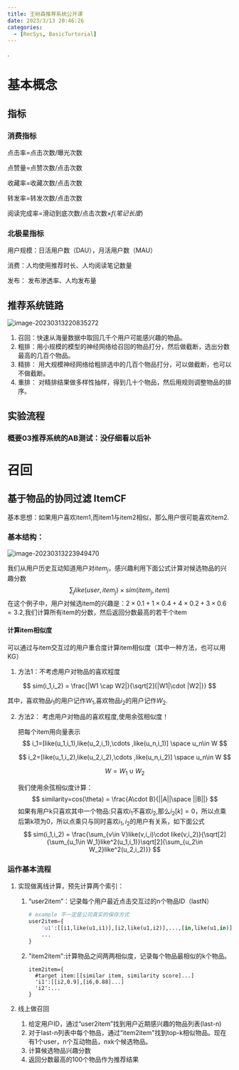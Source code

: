 ```yaml
---
title: 王树森推荐系统公开课
date: 2023/3/13 20:46:26
categories:
  - [RecSys, BasicTurtorial]
---
```


.

<!-- more -->

# 基本概念

## 指标

### 消费指标

点击率=点击次数/曝光次数

点赞量=点赞次数/点击次数

收藏率=收藏次数/点击次数

转发率=转发次数/点击次数

阅读完成率=滑动到底次数/点击次数$\times f(笔记长度)$

### 北极星指标

用户规模：日活用户数（DAU），月活用户数（MAU）

消费：人均使用推荐时长、人均阅读笔记数量

发布： 发布渗透率、人均发布量

## 推荐系统链路



![image-20230313220835272](C:\Users\37523\AppData\Roaming\Typora\typora-user-images\image-20230313220835272.png)

1. 召回：快速从海量数据中取回几千个用户可能感兴趣的物品。
2. 粗排：用小规模的模型的神经网络给召回的物品打分，然后做截断，选出分数最高的几百个物品。
3. 精排： 用大规模神经网络给粗排选中的几百个物品打分，可以做截断，也可以不做截断。
4. 重排： 对精排结果做多样性抽样，得到几十个物品，然后用规则调整物品的排序。



## 实验流程

### 概要03推荐系统的AB测试：没仔细看以后补



# 召回



## 基于物品的协同过滤 ItemCF

基本思想：如果用户喜欢item1,而item1与item2相似，那么用户很可能喜欢item2.

### 基本结构：

![image-20230313223949470](C:\Users\37523\AppData\Roaming\Typora\typora-user-images\image-20230313223949470.png)

我们从用户历史互动知道用户对$item_j$，感兴趣利用下面公式计算对候选物品的兴趣分数
$$
\sum_jlike(user,item_j)\times sim(item_j,item)
$$
在这个例子中，用户对候选item的兴趣是：$2\times 0.1+1\times0.4+4\times0.2+3\times0.6=3.2$,我们计算所有item的分数，然后返回分数最高的若干个item



#### 计算item相似度

可以通过与item交互过的用户重合度计算item相似度（其中一种方法，也可以用KG）

1. 方法1：不考虑用户对物品的喜欢程度

$$
sim(i_1,i_2) = \frac{|W1 \cap W2|}{\sqrt[2]{|W1|\cdot |W2|}}
$$

其中，喜欢物品$i_1$的用户记作$W_1$,喜欢物品$i_2$的用户记作$W_2$.

2. 方法2： 考虑用户对物品的喜欢程度,使用余弦相似度！

   把每个item用向量表示
   $$
   i_1=[like(u_1,i_1),like(u_2,i_1),\cdots ,like(u_n,i_1)] \space u_n\in W
   $$

   $$
   i_2=[like(u_1,i_2),like(u_2,i_2),\cdots ,like(u_n,i_2)] \space u_n\in W
   $$

   $$
   W=W_1\cup W_2
   $$

   我们使用余弦相似度计算：
   $$
   similarity=cos(\theta) = \frac{A\cdot B}{||A||\space ||B||}
   $$
   如果有用户k只喜欢其中一个物品:只喜欢$i_1$不喜欢$i_2$,那么$i_2[k]=0$，所以点乘后第k项为0，所以点乘只与同时喜欢$i_1,i_2$的用户有关系，如下面公式
   $$
   sim(i_1,i_2) = \frac{\sum_{v\in V}like(v,i_i)\cdot like(v,i_2)}{\sqrt[2]{\sum_{u_1\in W_1}like^2(u_1,i_1)}\sqrt[2]{\sum_{u_2\in W_2}like^2(u_2,i_2)}}
   $$
   

### 运作基本流程

1. 实现做离线计算，预先计算两个索引：

   1. “user2item”：记录每个用户最近点击交互过的n个物品ID（lastN）

      ```PYTHON
      # example 不一定是公司真实的保存方式
      user2item={
          'u1':[[i1,like(u1,i1)],[i2,like(u1,i2)],...,[in,like(u1,in)]]
          ...
      }
      ```

      

   2. "item2item":计算物品之间两两相似度，记录每个物品最相似的k个物品。

      ```
      item2item={
      	#target item:[[similar item, similarity score]...]
      	'i1':[[i2,0.9],[i6,0.88]...]
      	'i2':...
      }
      ```

2. 线上做召回
   1. 给定用户ID，通过“user2item”找到用户近期感兴趣的物品列表(last-n)
   2. 对于last-n列表中每个物品，通过“item2item"找到top-k相似物品。现在有1个user，n个互动物品，nxk个候选物品。
   3. 计算候选物品兴趣分数
   4. 返回分数最高的100个物品作为推荐结果







